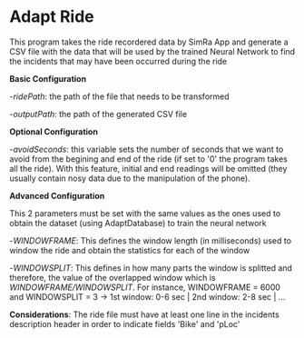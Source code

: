 # Adapt Ride

This program takes the ride recordered data by SimRa App and generate a CSV file with the data that will be used by the trained Neural Network to find the incidents that may have been occurred during the ride

**Basic Configuration**

-*ridePath*: the path of the file that needs to be transformed

-*outputPath*: the path of the generated CSV file

**Optional Configuration**

-*avoidSeconds*: this variable sets the number of seconds that we want to avoid from the begining and end of the ride (if set to '0' the program takes all the ride). With this feature, initial and end readings will be omitted (they usually contain nosy data due to the manipulation of the phone).

**Advanced Configuration**

This 2 parameters must be set with the same values as the ones used to obtain the dataset (using AdaptDatabase) to train the neural network

-*WINDOWFRAME*: This defines the window length (in milliseconds) used to window the ride and obtain the statistics for each of the window

-*WINDOWSPLIT*: This defines in how many parts the window is splitted and therefore, the value of the overlapped window which is *WINDOWFRAME/WINDOWSPLIT*. For instance, WINDOWFRAME = 6000 and WINDOWSPLIT = 3 -> 1st window: 0-6 sec | 2nd window: 2-8 sec | ...

**Considerations**: The ride file must have at least one line in the incidents description header in order to indicate fields 'Bike' and 'pLoc'
